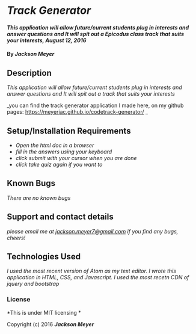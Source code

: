 # _Track Generator_

#### _This application will allow future/current students plug in interests and answer questions and It will spit out a Epicodus class track that suits your interests, August 12, 2016_

#### By _**Jackson Meyer**_

## Description

_This application will allow future/current students plug in interests and answer questions and It will spit out a track that suits your interests_

_you can find the track generator application I made here, on my github pages: https://meyerjac.github.io/codetrack-generator/ _

## Setup/Installation Requirements

* _Open the html doc in a browser_
* _fill in the answers using your keyboard_
* _click submit with your cursor when you are done_
* _click take quiz again if you want to_


## Known Bugs

_There are no known bugs_

## Support and contact details

_please email me at jackson.meyer7@gmail.com if you find any bugs, cheers!_

## Technologies Used

_I used the most recent version of Atom as my text editor. I wrote this application in HTML, CSS, and Javascript. I used the most recetn CDN of jquery and bootstrap_

### License

*This is under MIT licensing *

Copyright (c) 2016 **_Jackson Meyer_**
